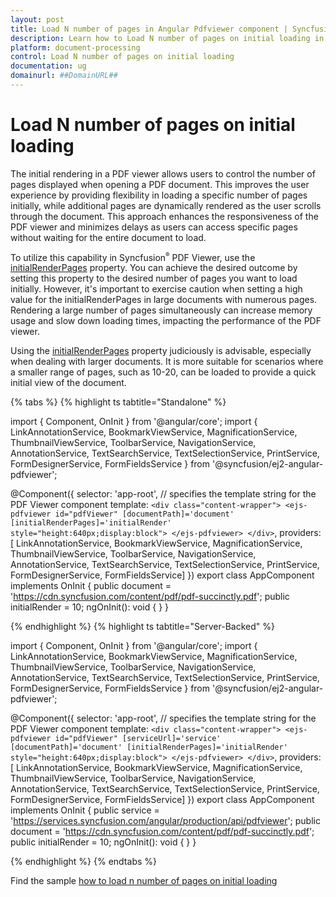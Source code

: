 ```yaml
---
layout: post
title: Load N number of pages in Angular Pdfviewer component | Syncfusion
description: Learn how to Load N number of pages on initial loading in Syncfusion Angular Pdfviewer component of Syncfusion Essential JS 2 and more.
platform: document-processing
control: Load N number of pages on initial loading
documentation: ug
domainurl: ##DomainURL##
---
```


# Load N number of pages on initial loading

The initial rendering in a PDF viewer allows users to control the number of pages displayed when opening a PDF document. This improves the user experience by providing flexibility in loading a specific number of pages initially, while additional pages are dynamically rendered as the user scrolls through the document. This approach enhances the responsiveness of the PDF viewer and minimizes delays as users can access specific pages without waiting for the entire document to load.

To utilize this capability in Syncfusion<sup style="font-size:70%">&reg;</sup> PDF Viewer, use the [initialRenderPages](https://helpej2.syncfusion.com/angular/documentation/api/pdfviewer/#initialrenderpages) property. You can achieve the desired outcome by setting this property to the desired number of pages you want to load initially. However, it's important to exercise caution when setting a high value for the initialRenderPages in large documents with numerous pages. Rendering a large number of pages simultaneously can increase memory usage and slow down loading times, impacting the performance of the PDF viewer.

Using the [initialRenderPages](https://helpej2.syncfusion.com/angular/documentation/api/pdfviewer/#initialrenderpages) property judiciously is advisable, especially when dealing with larger documents. It is more suitable for scenarios where a smaller range of pages, such as 10-20, can be loaded to provide a quick initial view of the document.

{% tabs %}
{% highlight ts tabtitle="Standalone" %}

import { Component, OnInit } from '@angular/core';
import { LinkAnnotationService, BookmarkViewService, MagnificationService,
         ThumbnailViewService, ToolbarService, NavigationService,
         AnnotationService, TextSearchService, TextSelectionService,
         PrintService, FormDesignerService, FormFieldsService
       } from '@syncfusion/ej2-angular-pdfviewer';

@Component({
  selector: 'app-root',
  // specifies the template string for the PDF Viewer component
  template: `<div class="content-wrapper">
                <ejs-pdfviewer id="pdfViewer"
                       [documentPath]='document'
                       [initialRenderPages]='initialRender'
                       style="height:640px;display:block">
                </ejs-pdfviewer>
             </div>`,
  providers: [ LinkAnnotationService, BookmarkViewService, MagnificationService,
               ThumbnailViewService, ToolbarService, NavigationService,
               AnnotationService, TextSearchService, TextSelectionService,
               PrintService, FormDesignerService, FormFieldsService]
})
export class AppComponent implements OnInit {
  public document = 'https://cdn.syncfusion.com/content/pdf/pdf-succinctly.pdf';
  public initialRender = 10;
  ngOnInit(): void {
  }
}

{% endhighlight %}
{% highlight ts tabtitle="Server-Backed" %}

import { Component, OnInit } from '@angular/core';
import { LinkAnnotationService, BookmarkViewService, MagnificationService,
         ThumbnailViewService, ToolbarService, NavigationService,
         AnnotationService, TextSearchService, TextSelectionService,
         PrintService, FormDesignerService, FormFieldsService
       } from '@syncfusion/ej2-angular-pdfviewer';

@Component({
  selector: 'app-root',
  // specifies the template string for the PDF Viewer component
  template: `<div class="content-wrapper">
                <ejs-pdfviewer id="pdfViewer"
                       [serviceUrl]='service'
                       [documentPath]='document'
                       [initialRenderPages]='initialRender'
                       style="height:640px;display:block">
                </ejs-pdfviewer>
             </div>`,
  providers: [ LinkAnnotationService, BookmarkViewService, MagnificationService,
               ThumbnailViewService, ToolbarService, NavigationService,
               AnnotationService, TextSearchService, TextSelectionService,
               PrintService, FormDesignerService, FormFieldsService]
})
export class AppComponent implements OnInit {
  public service = 'https://services.syncfusion.com/angular/production/api/pdfviewer';
  public document = 'https://cdn.syncfusion.com/content/pdf/pdf-succinctly.pdf';
  public initialRender = 10;
  ngOnInit(): void {
  }
}

{% endhighlight %}
{% endtabs %}

Find the sample [how to load n number of pages on initial loading](https://stackblitz.com/edit/angular-yzgy7n-yceens?file=app.component.html)